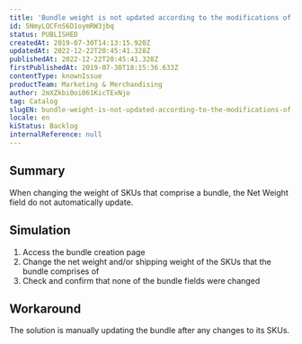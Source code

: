 ```yaml
---
title: 'Bundle weight is not updated according to the modifications of the SKU that comprise it'
id: 5NmyLQCFnS6D1oymRW3jbq
status: PUBLISHED
createdAt: 2019-07-30T14:13:15.920Z
updatedAt: 2022-12-22T20:45:41.328Z
publishedAt: 2022-12-22T20:45:41.328Z
firstPublishedAt: 2019-07-30T18:15:36.633Z
contentType: knownIssue
productTeam: Marketing & Merchandising
author: 2mXZkbi0oi061KicTExNjo
tag: Catalog
slugEN: bundle-weight-is-not-updated-according-to-the-modifications-of-the-sku-that-comprise-it
locale: en
kiStatus: Backlog
internalReference: null
---
```


## Summary

When changing the weight of SKUs that comprise a bundle, the Net Weight field do not automatically update.

## Simulation

1. Access the bundle creation page
2. Change the net weight and/or shipping weight of the SKUs that the bundle comprises of
3. Check and confirm that none of the bundle fields were changed


## Workaround

The solution is manually updating the bundle after any changes to its SKUs.

